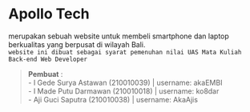 # Apollo Tech

merupakan sebuah website untuk membeli smartphone dan laptop berkualitas yang berpusat di wilayah Bali.
<br>`website ini dibuat sebagai syarat pemenuhan nilai UAS Mata Kuliah Back-end Web Developer `

> **Pembuat** :
> <br> - I Gede Surya Astawan (210010039) | username: akaEMBI
> <br> - I Made Putu Darmawan (210010018) | username: ko8dar
> <br> - Aji Guci Saputra (210010038) | username: AkaAjis
